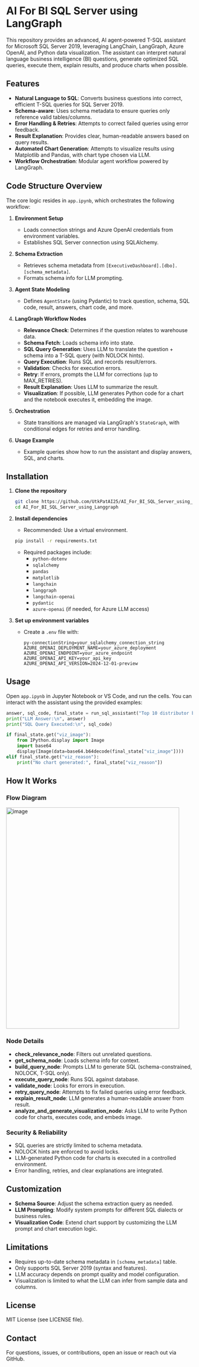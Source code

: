 # AI For BI SQL Server using LangGraph

This repository provides an advanced, AI agent-powered T-SQL assistant for Microsoft SQL Server 2019, leveraging LangChain, LangGraph, Azure OpenAI, and Python data visualization. The assistant can interpret natural language business intelligence (BI) questions, generate optimized SQL queries, execute them, explain results, and produce charts when possible.

## Features

- **Natural Language to SQL**: Converts business questions into correct, efficient T-SQL queries for SQL Server 2019.
- **Schema-aware**: Uses schema metadata to ensure queries only reference valid tables/columns.
- **Error Handling & Retries**: Attempts to correct failed queries using error feedback.
- **Result Explanation**: Provides clear, human-readable answers based on query results.
- **Automated Chart Generation**: Attempts to visualize results using Matplotlib and Pandas, with chart type chosen via LLM.
- **Workflow Orchestration**: Modular agent workflow powered by LangGraph.

## Code Structure Overview

The core logic resides in `app.ipynb`, which orchestrates the following workflow:

1. **Environment Setup**
   - Loads connection strings and Azure OpenAI credentials from environment variables.
   - Establishes SQL Server connection using SQLAlchemy.

2. **Schema Extraction**
   - Retrieves schema metadata from `[ExecutiveDashboard].[dbo].[schema_metadata]`.
   - Formats schema info for LLM prompting.

3. **Agent State Modeling**
   - Defines `AgentState` (using Pydantic) to track question, schema, SQL code, result, answers, chart code, and more.

4. **LangGraph Workflow Nodes**
   - **Relevance Check**: Determines if the question relates to warehouse data.
   - **Schema Fetch**: Loads schema info into state.
   - **SQL Query Generation**: Uses LLM to translate the question + schema into a T-SQL query (with NOLOCK hints).
   - **Query Execution**: Runs SQL and records result/errors.
   - **Validation**: Checks for execution errors.
   - **Retry**: If errors, prompts the LLM for corrections (up to MAX_RETRIES).
   - **Result Explanation**: Uses LLM to summarize the result.
   - **Visualization**: If possible, LLM generates Python code for a chart and the notebook executes it, embedding the image.

5. **Orchestration**
   - State transitions are managed via LangGraph's `StateGraph`, with conditional edges for retries and error handling.

6. **Usage Example**
   - Example queries show how to run the assistant and display answers, SQL, and charts.

## Installation

1. **Clone the repository**
   ```bash
   git clone https://github.com/UtkPatAI25/AI_For_BI_SQL_Server_using_Langgraph.git
   cd AI_For_BI_SQL_Server_using_Langgraph
   ```

2. **Install dependencies**
   - Recommended: Use a virtual environment.
   ```bash
   pip install -r requirements.txt
   ```
   - Required packages include:
     - `python-dotenv`
     - `sqlalchemy`
     - `pandas`
     - `matplotlib`
     - `langchain`
     - `langgraph`
     - `langchain-openai`
     - `pydantic`
     - `azure-openai` (if needed, for Azure LLM access)

3. **Set up environment variables**
   - Create a `.env` file with:
     ```
     py-connectionString=your_sqlalchemy_connection_string
     AZURE_OPENAI_DEPLOYMENT_NAME=your_azure_deployment
     AZURE_OPENAI_ENDPOINT=your_azure_endpoint
     AZURE_OPENAI_API_KEY=your_api_key
     AZURE_OPENAI_API_VERSION=2024-12-01-preview
     ```

## Usage

Open `app.ipynb` in Jupyter Notebook or VS Code, and run the cells. You can interact with the assistant using the provided examples:

```python
answer, sql_code, final_state = run_sql_assistant("Top 10 distributor by sales in May 2025")
print("LLM Answer:\n", answer)
print("SQL Query Executed:\n", sql_code)

if final_state.get("viz_image"):
    from IPython.display import Image
    import base64
    display(Image(data=base64.b64decode(final_state["viz_image"])))
elif final_state.get("viz_reason"):
    print("No chart generated:", final_state["viz_reason"])
```

## How It Works

### Flow Diagram

<img width="467" height="597" alt="image" src="https://github.com/user-attachments/assets/27ae0a97-7da5-4ce6-8a51-67fbab0561a6" />


### Node Details

- **check_relevance_node**: Filters out unrelated questions.
- **get_schema_node**: Loads schema info for context.
- **build_query_node**: Prompts LLM to generate SQL (schema-constrained, NOLOCK, T-SQL only).
- **execute_query_node**: Runs SQL against database.
- **validate_node**: Looks for errors in execution.
- **retry_query_node**: Attempts to fix failed queries using error feedback.
- **explain_result_node**: LLM generates a human-readable answer from result.
- **analyze_and_generate_visualization_node**: Asks LLM to write Python code for charts, executes code, and embeds image.

### Security & Reliability

- SQL queries are strictly limited to schema metadata.
- NOLOCK hints are enforced to avoid locks.
- LLM-generated Python code for charts is executed in a controlled environment.
- Error handling, retries, and clear explanations are integrated.

## Customization

- **Schema Source**: Adjust the schema extraction query as needed.
- **LLM Prompting**: Modify system prompts for different SQL dialects or business rules.
- **Visualization Code**: Extend chart support by customizing the LLM prompt and chart execution logic.

## Limitations

- Requires up-to-date schema metadata in `[schema_metadata]` table.
- Only supports SQL Server 2019 (syntax and features).
- LLM accuracy depends on prompt quality and model configuration.
- Visualization is limited to what the LLM can infer from sample data and columns.

## License

MIT License (see LICENSE file).

## Contact

For questions, issues, or contributions, open an issue or reach out via GitHub.
